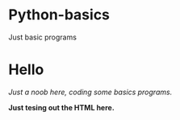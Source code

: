 # Python-basics
Just basic programs
<h1>Hello</h1>
<p><i>Just a noob here, coding some basics programs.</i></p>
<b>Just tesing out the HTML here.</b>
